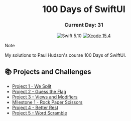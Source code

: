 <div align="center">
<h1>100 Days of SwiftUI</h1>
<h3>Current Day: 31</h3>
  
![Swift 5.10](https://img.shields.io/badge/Swift-5.10-orange?style=flat&logo=swift) [![Xcode 15.4](https://img.shields.io/badge/Xcode-15.4-007ACC?style=flat&logo=Xcode&logoColor=blue)](https://developer.apple.com/xcode/)
</div>

 > [!NOTE]
 > My solutions to Paul Hudson's course 100 Days of SwiftUI.

## 📚 Projects and Challenges
- [Project 1 - We Split](/WeSplit/)
- [Project 2 - Guess the Flag](/GuessTheFlag/)
- [Project 3 - Views and Modifiers](/ViewsAndModifiers/)
- [Milestone 1 - Rock Paper Scissors](/RockPaperScissors/)
- [Project 4 - Better Rest](/BetterRest/)
- [Project 5 - Word Scramble](/WordScramble/)
